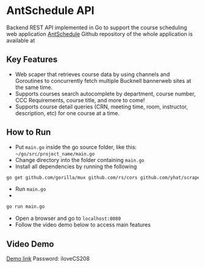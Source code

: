 # AntSchedule API
Backend REST API implemented in Go to support the course scheduling web application [AntSchedule](http://antschedule.io)
Github repository of the whole application is available at [](https://github.com/mirror6677/AntSchedule)

## Key Features
* Web scaper that retrieves course data by using channels and Goroutines to concurrently fetch multiple Bucknell bannerweb sites at the same time.
* Supports courses search autocomplete by department, course number, CCC Requirements, course title, and more to come!
* Supports course detail queries (CRN, meeting time, room, instructor, description, etc) for one course at a time.

## How to Run
* Put `main.go` inside the go source folder, like this: `~/go/src/project_name/main.go`
* Change directory into the folder containing `main.go`
* Install all dependencies by running the following

```bash
go get github.com/gorilla/mux github.com/rs/cors github.com/yhat/scrape golang.org/x/net/html golang.org/x/net/html/atom
```

* Run `main.go`
* 
```bash
go run main.go
```

* Open a browser and go to `localhost:8080`
* Follow the video demo below to access main features

## Video Demo
[Demo link](https://vimeo.com/267703975)
Password: iloveCS208